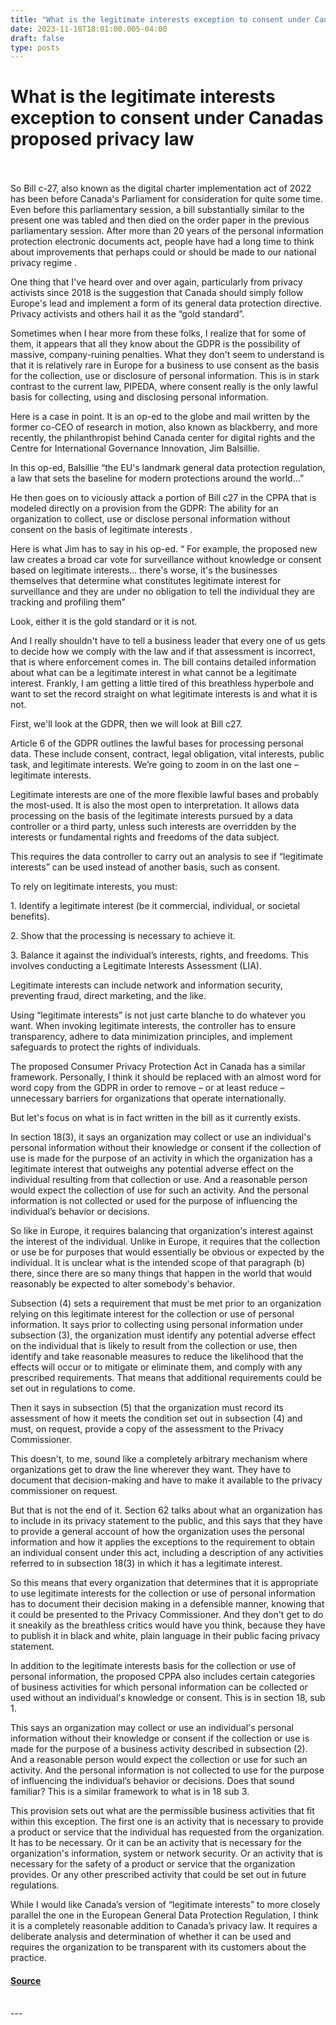 ```yaml
---
title: "What is the legitimate interests exception to consent under Canadas proposed privacy law"
date: 2023-11-18T18:01:00.005-04:00
draft: false
type: posts
---
```

# What is the legitimate interests exception to consent under Canadas proposed privacy law

<br/>

<br/>
So Bill c-27, also known as the digital charter implementation act of 2022 has been before Canada's Parliament for consideration for quite some time. Even before this parliamentary session, a bill substantially similar to the present one was tabled and then died on the order paper in the previous parliamentary session. After more than 20 years of the personal information protection electronic documents act, people have had a long time to think about improvements that perhaps could or should be made to our national privacy regime .

One thing that I've heard over and over again, particularly from privacy activists since 2018 is the suggestion that Canada should simply follow Europe's lead and implement a form of its general data protection directive. Privacy activists and others hail it as the “gold standard”. 

Sometimes when I hear more from these folks, I realize that for some of them, it appears that all they know about the GDPR is the possibility of massive, company-ruining penalties. What they don't seem to understand is that it is relatively rare in Europe for a business to use consent as the basis for the collection, use or disclosure of personal information. This is in stark contrast to the current law, PIPEDA, where consent really is the only lawful basis for collecting, using and disclosing personal information. 

Here is a case in point. It is an op-ed to the globe and mail written by the former co-CEO of research in motion, also known as blackberry, and more recently, the philanthropist behind Canada center for digital rights and the Centre for International Governance Innovation, Jim Balsillie. 

In this op-ed, Balsillie “the EU's landmark general data protection regulation, a law that sets the baseline for modern protections around the world…”

He then goes on to viciously attack a portion of Bill c27 in the CPPA that is modeled directly on a provision from the GDPR: The ability for an organization to collect, use or disclose personal information without consent on the basis of legitimate interests .

Here is what Jim has to say in his op-ed. “ For example, the proposed new law creates a broad car vote for surveillance without knowledge or consent based on legitimate interests… there's worse, it's the businesses themselves that determine what constitutes legitimate interest for surveillance and they are under no obligation to tell the individual they are tracking and profiling them”

Look, either it is the gold standard or it is not.

And I really shouldn't have to tell a business leader that every one of us gets to decide how we comply with the law and if that assessment is incorrect, that is where enforcement comes in. The bill contains detailed information about what can be a legitimate interest in what cannot be a legitimate interest. Frankly, I am getting a little tired of this breathless hyperbole and want to set the record straight on what legitimate interests is and what it is not.

First, we'll look at the GDPR, then we will look at Bill c27.

Article 6 of the GDPR outlines the lawful bases for processing personal data. These include consent, contract, legal obligation, vital interests, public task, and legitimate interests. We’re going to zoom in on the last one – legitimate interests.

Legitimate interests are one of the more flexible lawful bases and probably the most-used. It is also the most open to interpretation. It allows data processing on the basis of the legitimate interests pursued by a data controller or a third party, unless such interests are overridden by the interests or fundamental rights and freedoms of the data subject.

This requires the data controller to carry out an analysis to see if “legitimate interests” can be used instead of another basis, such as consent. 

To rely on legitimate interests, you must:

1\. Identify a legitimate interest (be it commercial, individual, or societal benefits).

2\. Show that the processing is necessary to achieve it.

3\. Balance it against the individual’s interests, rights, and freedoms. This involves conducting a Legitimate Interests Assessment (LIA).

Legitimate interests can include network and information security, preventing fraud, direct marketing, and the like. 

Using “legitimate interests” is not just carte blanche to do whatever you want. When invoking legitimate interests, the controller has to ensure transparency, adhere to data minimization principles, and implement safeguards to protect the rights of individuals. 

The proposed Consumer Privacy Protection Act in Canada has a similar framework. Personally, I think it should be replaced with an almost word for word copy from the GDPR in order to remove – or at least reduce – unnecessary barriers for organizations that operate internationally.

But let's focus on what is in fact written in the bill as it currently exists.

In section 18(3), it says an organization may collect or use an individual's personal information without their knowledge or consent if the collection of use is made for the purpose of an activity in which the organization has a legitimate interest that outweighs any potential adverse effect on the individual resulting from that collection or use. And a reasonable person would expect the collection of use for such an activity. And the personal information is not collected or used for the purpose of influencing the individual’s behavior or decisions.

So like in Europe, it requires balancing that organization's interest against the interest of the individual. Unlike in Europe, it requires that the collection or use be for purposes that would essentially be obvious or expected by the individual. It is unclear what is the intended scope of that paragraph (b) there, since there are so many things that happen in the world that would reasonably be expected to alter somebody's behavior.

Subsection (4) sets a requirement that must be met prior to an organization relying on this legitimate interest for the collection or use of personal information. It says prior to collecting using personal information under subsection (3), the organization must identify any potential adverse effect on the individual that is likely to result from the collection or use, then identify and take reasonable measures to reduce the likelihood that the effects will occur or to mitigate or eliminate them, and comply with any prescribed requirements. That means that additional requirements could be set out in regulations to come.

Then it says in subsection (5) that the organization must record its assessment of how it meets the condition set out in subsection (4) and must, on request, provide a copy of the assessment to the Privacy Commissioner. 

This doesn't, to me, sound like a completely arbitrary mechanism where organizations get to draw the line wherever they want. They have to document that decision-making and have to make it available to the privacy commissioner on request.

But that is not the end of it. Section 62 talks about what an organization has to include in its privacy statement to the public, and this says that they have to provide a general account of how the organization uses the personal information and how it applies the exceptions to the requirement to obtain an individual consent under this act, including a description of any activities referred to in subsection 18(3) in which it has a legitimate interest. 

So this means that every organization that determines that it is appropriate to use legitimate interests for the collection or use of personal information has to document their decision making in a defensible manner, knowing that it could be presented to the Privacy Commissioner. And they don't get to do it sneakily as the breathless critics would have you think, because they have to publish it in black and white, plain language in their public facing privacy statement.

In addition to the legitimate interests basis for the collection or use of personal information, the proposed CPPA also includes certain categories of business activities for which personal information can be collected or used without an individual's knowledge or consent. This is in section 18, sub 1.

This says an organization may collect or use an individual's personal information without their knowledge or consent if the collection or use is made for the purpose of a business activity described in subsection (2). And a reasonable person would expect the collection or use for such an activity. And the personal information is not collected to use for the purpose of influencing the individual’s behavior or decisions. Does that sound familiar? This is a similar framework to what is in 18 sub 3. 

This provision sets out what are the permissible business activities that fit within this exception. The first one is an activity that is necessary to provide a product or service that the individual has requested from the organization. It has to be necessary. Or it can be an activity that is necessary for the organization's information, system or network security. Or an activity that is necessary for the safety of a product or service that the organization provides. Or any other prescribed activity that could be set out in future regulations.

While I would like Canada’s version of “legitimate interests” to more closely parallel the one in the European General Data Protection Regulation, I think it is a completely reasonable addition to Canada’s privacy law. It requires a deliberate analysis and determination of whether it can be used and requires the organization to be transparent with its customers about the practice.

  

<!-- google\_ad\_client = "pub-2534906746401214"; //728x15, created 12/29/07 google\_ad\_slot = "1518476471"; google\_ad\_width = 728; google\_ad\_height = 15; //-->

#### [Source](http://blog.privacylawyer.ca/feeds/5542897877648119725/comments/default)

<br/>
---
